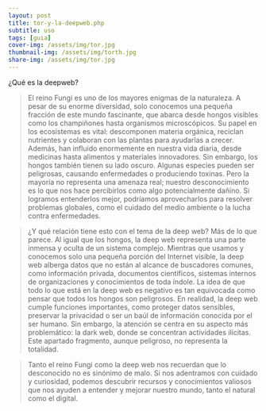```yaml
---
layout: post
title: tor-y-la-deepweb.php
subtitle: uso
tags: [guia]
cover-img: /assets/img/tor.jpg
thumbnail-img: /assets/img/torth.jpg
share-img: /assets/img/tor.jpg
---
```


¿Qué es la deepweb?
> El reino Fungi es uno de los mayores enigmas de la naturaleza. A pesar de su enorme diversidad, solo conocemos una pequeña fracción de este mundo fascinante, que abarca desde hongos visibles como los champiñones hasta organismos microscópicos. Su papel en los ecosistemas es vital: descomponen materia orgánica, reciclan nutrientes y colaboran con las plantas para ayudarlas a crecer. Además, han influido enormemente en nuestra vida diaria, desde medicinas hasta alimentos y materiales innovadores. Sin embargo, los hongos también tienen su lado oscuro. Algunas especies pueden ser peligrosas, causando enfermedades o produciendo toxinas. Pero la mayoría no representa una amenaza real; nuestro desconocimiento es lo que nos hace percibirlos como algo potencialmente dañino. Si logramos entenderlos mejor, podríamos aprovecharlos para resolver problemas globales, como el cuidado del medio ambiente o la lucha contra enfermedades.

> ¿Y qué relación tiene esto con el tema de la deep web? Más de lo que parece. Al igual que los hongos, la deep web representa una parte inmensa y oculta de un sistema complejo. Mientras que usamos y conocemos solo una pequeña porción del Internet visible, la deep web alberga datos que no están al alcance de buscadores comunes, como información privada, documentos científicos, sistemas internos de organizaciones y conocimientos de toda índole. La idea de que todo lo que está en la deep web es negativo es tan equivocada como pensar que todos los hongos son peligrosos. En realidad, la deep web cumple funciones importantes, como proteger datos sensibles, preservar la privacidad o ser un baúl de información conocida por el ser humano. Sin embargo, la atención se centra en su aspecto más problemático: la dark web, donde se concentran actividades ilícitas. Este apartado fragmento, aunque peligroso, no representa la totalidad.

> Tanto el reino Fungi como la deep web nos recuerdan que lo desconocido no es sinónimo de malo. Si nos adentramos con cuidado y curiosidad, podemos descubrir recursos y conocimientos valiosos que nos ayuden a entender y mejorar nuestro mundo, tanto el natural como el digital.
